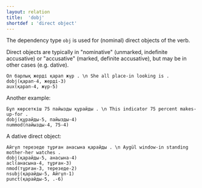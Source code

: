 ```yaml
---
layout: relation
title:  'dobj'
shortdef : 'direct object'
---
```


The dependency type `obj` is used for (nominal) direct objects of the
verb. 

Direct objects are typically in "nominative" (unmarked, indefinite
accusative) or "accusative" (marked, definite accusative), but may be
in other cases (e.g. dative).

~~~ sdparse
Ол барлық жерді қарап жүр . \n She all place-in looking is .
dobj(қарап-4, жерді-3)
aux(қарап-4, жүр-5)
~~~

Another example:

~~~ sdparse
Бұл көрсеткіш 75 пайызды құрайды . \n This indicator 75 percent makes-up-for . 
dobj(құрайды-5, пайызды-4)
nummod(пайызды-4, 75-4)
~~~

A dative direct object:

~~~ sdparse
Айгүл терезеде тұрған анасына қарайды . \n Aygül window-in standing mother-her watches .
dobj(қарайды-5, анасына-4)
acl(анасына-4, тұрған-3)
nmod(тұрған-3, терезеде-2)
nsubj(қарайды-5, Айгүл-1)
punct(қарайды-5, .-6)
~~~

<!-- Interlanguage links updated Út zář 29 20:23:39 CEST 2020 -->
